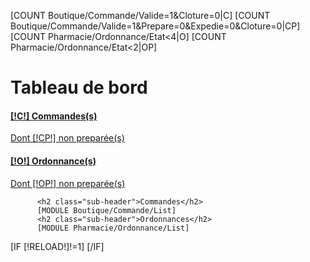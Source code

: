 [COUNT Boutique/Commande/Valide=1&Cloture=0|C]
[COUNT Boutique/Commande/Valide=1&Prepare=0&Expedie=0&Cloture=0|CP]
[COUNT Pharmacie/Ordonnance/Etat<4|O]
[COUNT Pharmacie/Ordonnance/Etat<2|OP]
<div id="reload">
    <h1 class="page-header">Tableau de bord</h1>
          <div class="row placeholders">
            <div class="col-xs-6 col-sm-3 placeholder">
                <a class="btn [IF [!CP!]>0]btn-danger[ELSE]btn-success[/IF] btn-block" href="/[!Sys::getMenu(Boutique/Commande)!]">
                    <span class="glyphicon glyphicon-globe" aria-hidden="true"></span>
                    <h4>[!C!] Commandes(s)</h4>
                    <span>Dont [!CP!] non preparée(s)</span>
                </a>
            </div>
            <div class="col-xs-6 col-sm-3 placeholder">
                <a class="btn btn-block [IF [!OP!]>0]btn-danger[ELSE]btn-info[/IF]" href="/[!Sys::getMenu(Pharmacie/Ordonnance)!]">
                    <span class="glyphicon glyphicon-hdd" aria-hidden="true"></span>
                    <h4>[!O!] Ordonnance(s)</h4>
                    <span>Dont [!OP!] non preparée(s)</span>
                </a>
            </div>
        <!--
            <div class="col-xs-6 col-sm-3 placeholder">
                <div class="btn btn-warning btn-block">
                    <span class="glyphicon glyphicon-link" aria-hidden="true"></span>
                    <h4>[COUNT Parc/Client/[!ParcClient::Id!]/Host/*/Apache|D][!D!] Configuration(s) Apache</h4>
                    <span class="text-muted">Something else</span>
                </div>
            </div>
            <div class="col-xs-6 col-sm-3 placeholder">
                <div class="btn btn-danger btn-block">
                    <span class="glyphicon glyphicon-download-alt" aria-hidden="true"></span>
                    <h4>[COUNT Parc/Client/[!ParcClient::Id!]/Host/*/Ftpuser|D][!D!] Compte(s) FTP</h4>
                    <span class="text-muted">Something else</span>
                </div>
            </div>
        -->
          </div>

          <h2 class="sub-header">Commandes</h2>
          [MODULE Boutique/Commande/List]
          <h2 class="sub-header">Ordonnances</h2>
          [MODULE Pharmacie/Ordonnance/List]
</div>
[IF [!RELOAD!]!=1]
<script>

    //auto reload
    var timeout = setInterval(reloadPage, 5000);
    function reloadPage () {
        //window.location.href = '/[!Query!]';
        $.ajax({
            url: '/Systeme/User/DashBoard.htm?RELOAD=1',
            context: $( '#reload' )
        }).done(function(data) {
            $( '#reload').html(data);
            $( this ).addClass( 'active' );
        });
    }
</script>
[/IF]